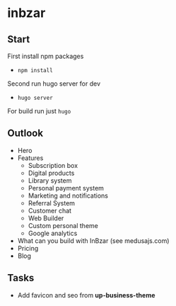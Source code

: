 # inbzar

## Start

First install npm packages

- `npm install`

Second run hugo server for dev

- `hugo server`

For build run just `hugo`

## Outlook

- Hero
- Features
  - Subscription box
  - Digital products
  - Library system
  - Personal payment system
  - Marketing and notifications
  - Referral System
  - Customer chat
  - Web Builder
  - Custom personal theme
  - Google analytics
- What can you build with InBzar (see medusajs.com)
- Pricing
- Blog

## Tasks

- Add favicon and seo from **up-business-theme**
